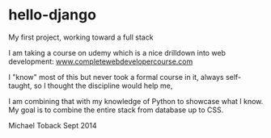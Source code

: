 hello-django
============

My first project, working toward a full stack

I am taking a course on udemy which is a nice drilldown into web development: www.completewebdevelopercourse.com

I "know" most of this but never took a formal course in it, always self-taught, so I thought the discipline would help me,

I am combining that with my knowledge of Python to showcase what I know. My goal is to combine the entire stack from database up to CSS.

Michael Toback
Sept 2014
